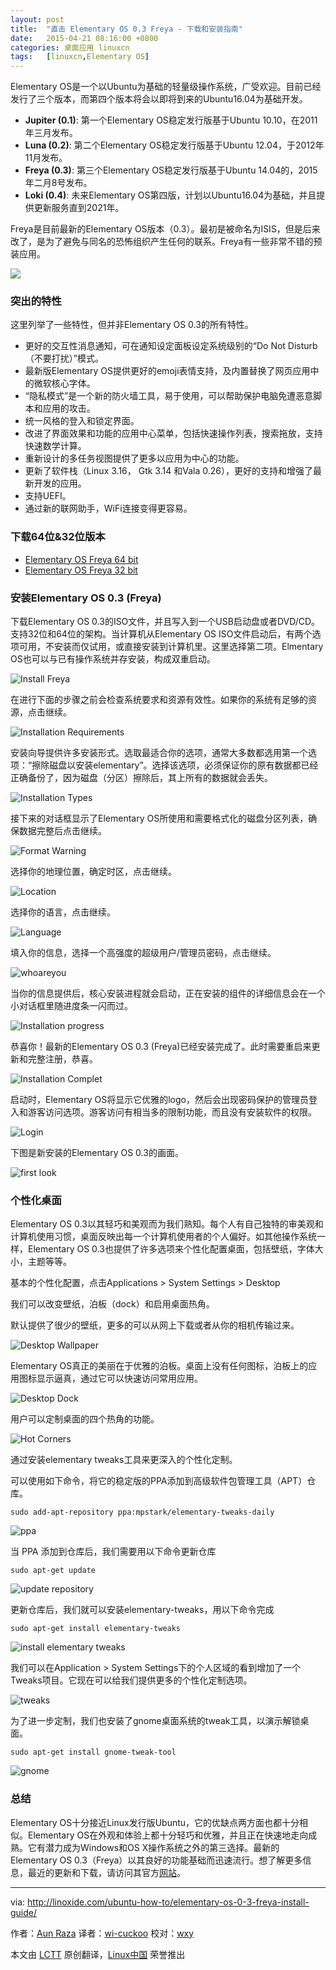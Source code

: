 ```yaml
---
layout: post
title:	"直击 Elementary OS 0.3 Freya - 下载和安装指南"
date:	2015-04-21 08:16:00 +0800 
categories:	桌面应用 linuxcn 
tags:	[linuxcn,Elementary OS]
---
```



Elementary OS是一个以Ubuntu为基础的轻量级操作系统，广受欢迎。目前已经发行了三个版本，而第四个版本将会以即将到来的Ubuntu16.04为基础开发。


* **Jupiter (0.1)**: 第一个Elementary OS稳定发行版基于Ubuntu 10.10，在2011年三月发布。
* **Luna (0.2)**: 第二个Elementary OS稳定发行版基于Ubuntu 12.04，于2012年11月发布。
* **Freya (0.3)**: 第三个Elementary OS稳定发行版基于Ubuntu 14.04的，2015年二月8号发布。
* **Loki (0.4)**: 未来Elementary OS第四版，计划以Ubuntu16.04为基础，并且提供更新服务直到2021年。


Freya是目前最新的Elementary OS版本（0.3）。最初是被命名为ISIS，但是后来改了，是为了避免与同名的恐怖组织产生任何的联系。Freya有一些非常不错的预装应用。


![](/Asserts/Images/album/201504/20/223120m4mqoryw6r4yzpci.png)


### 突出的特性


这里列举了一些特性，但并非Elementary OS 0.3的所有特性。


* 更好的交互性消息通知，可在通知设定面板设定系统级别的“Do Not Disturb（不要打扰）”模式。
* 最新版Elementary OS提供更好的emoji表情支持，及内置替换了网页应用中的微软核心字体。
* “隐私模式”是一个新的防火墙工具，易于使用，可以帮助保护电脑免遭恶意脚本和应用的攻击。
* 统一风格的登入和锁定界面。
* 改进了界面效果和功能的应用中心菜单，包括快速操作列表，搜索拖放，支持快速数学计算。
* 重新设计的多任务视图提供了更多以应用为中心的功能。
* 更新了软件栈（Linux 3.16， Gtk 3.14 和Vala 0.26），更好的支持和增强了最新开发的应用。
* 支持UEFI。
* 通过新的联网助手，WiFi连接变得更容易。


### 下载64位&32位版本


* [Elementary OS Freya 64 bit](http://sourceforge.net/projects/elementaryos/files/stable/elementaryos-freya-amd64.20150411.iso/download)
* [Elementary OS Freya 32 bit](http://sourceforge.net/projects/elementaryos/files/stable/elementaryos-freya-i386.20150411.iso/download)


### 安装Elementary OS 0.3 (Freya)


下载Elementary OS 0.3的ISO文件，并且写入到一个USB启动盘或者DVD/CD。支持32位和64位的架构。当计算机从Elementary OS ISO文件启动后，有两个选项可用，不安装而仅试用，或直接安装到计算机里。这里选择第二项。Elmentary OS也可以与已有操作系统并存安装，构成双重启动。


![Install Freya](/Asserts/Images/album/201504/20/223125v031nyxhznxj2jjj.png)


在进行下面的步骤之前会检查系统要求和资源有效性。如果你的系统有足够的资源，点击继续。


![Installation Requirements](/Asserts/Images/album/201504/20/223125s96wdf9nimckcmkg.png)


安装向导提供许多安装形式。选取最适合你的选项，通常大多数都选用第一个选项：“擦除磁盘以安装elementary”。选择该选项，必须保证你的原有数据都已经正确备份了，因为磁盘（分区）擦除后，其上所有的数据就会丢失。


![Installation Types](/Asserts/Images/album/201504/20/223126fn0n24z8in8y4yfv.png)


接下来的对话框显示了Elementary OS所使用和需要格式化的磁盘分区列表，确保数据完整后点击继续。


![Format Warning](/Asserts/Images/album/201504/20/223126ynu7tmjb9bu6j1ez.png)


选择你的地理位置，确定时区，点击继续。


![Location](/Asserts/Images/album/201504/20/223129ecxy8g14ss1js5f8.png)


选择你的语言，点击继续。


![Language](/Asserts/Images/album/201504/20/223129f3xx3scs14rs1hxs.png)


填入你的信息，选择一个高强度的超级用户/管理员密码，点击继续。


![whoareyou](/Asserts/Images/album/201504/20/223130dimvmmi8ypiy3m7y.png)


当你的信息提供后，核心安装进程就会启动，正在安装的组件的详细信息会在一个小对话框里随进度条一闪而过。


![Installation progress](/Asserts/Images/album/201504/20/223131yio0hkreittxyfl6.png)


恭喜你！最新的Elementary OS 0.3 (Freya)已经安装完成了。此时需要重启来更新和完整注册，恭喜。


![Installation Complet](/Asserts/Images/album/201504/20/223131hkbuyks9uuy6465k.png)


启动时，Elementary OS将显示它优雅的logo，然后会出现密码保护的管理员登入和游客访问选项。游客访问有相当多的限制功能，而且没有安装软件的权限。


![Login](/Asserts/Images/album/201504/20/223134s1cdvzrf46l7wtwi.png)


下图是新安装的Elementary OS 0.3的画面。


![first look](/Asserts/Images/album/201504/20/223137wyi7l4lreryf7417.png)


### 个性化桌面


Elementary OS 0.3以其轻巧和美观而为我们熟知。每个人有自己独特的审美观和计算机使用习惯，桌面反映出每一个计算机使用者的个人偏好。如其他操作系统一样，Elementary OS 0.3也提供了许多选项来个性化配置桌面，包括壁纸，字体大小，主题等等。


基本的个性化配置，点击Applications > System Settings > Desktop


我们可以改变壁纸，泊板（dock）和启用桌面热角。


默认提供了很少的壁纸，更多的可以从网上下载或者从你的相机传输过来。


![Desktop Wallpaper](/Asserts/Images/album/201504/20/223139uq0szs5wwixpy0wq.png)


Elementary OS真正的美丽在于优雅的泊板。桌面上没有任何图标，泊板上的应用图标显示逼真，通过它可以快速访问常用应用。


![Desktop Dock](/Asserts/Images/album/201504/20/223140ph0y30uj4l5txm4h.png)


用户可以定制桌面的四个热角的功能。


![Hot Corners](/Asserts/Images/album/201504/20/223141c3qnes89l9ooxdkk.png)


通过安装elementary tweaks工具来更深入的个性化定制。


可以使用如下命令，将它的稳定版的PPA添加到高级软件包管理工具（APT）仓库。



```
sudo add-apt-repository ppa:mpstark/elementary-tweaks-daily

```

![ppa](/Asserts/Images/album/201504/20/223142n8op9soztei6e89t.png)


当 PPA 添加到仓库后，我们需要用以下命令更新仓库



```
sudo apt-get update

```

![update repository](/Asserts/Images/album/201504/20/223142z4kv078fh17hthzt.png)


更新仓库后，我们就可以安装elementary-tweaks，用以下命令完成



```
sudo apt-get install elementary-tweaks

```

![install elementary tweaks](/Asserts/Images/album/201504/20/223143wk7wfv8hk9oxwf1o.png)


我们可以在Application > System Settings下的个人区域的看到增加了一个Tweaks项目。它现在可以给我们提供更多的个性化定制选项。


![tweaks](/Asserts/Images/album/201504/20/223144fcqfcilstfl7elqq.png)


为了进一步定制，我们也安装了gnome桌面系统的tweak工具，以演示解锁桌面。



```
sudo apt-get install gnome-tweak-tool

```

![gnome](/Asserts/Images/album/201504/20/223144gkk94ka1g4eg3x1x.png)


### 总结


Elementary OS十分接近Linux发行版Ubuntu，它的优缺点两方面也都十分相似。Elementary OS在外观和体验上都十分轻巧和优雅，并且正在快速地走向成熟。它有潜力成为Windows和OS X操作系统之外的第三选择。最新的Elementary OS 0.3（Freya）以其良好的功能基础而迅速流行。想了解更多信息，最近的更新和下载，请访问其官方[网站](http://sourceforge.net/projects/elementaryos/files/stable/elementaryos-freya-amd64.20150411.iso/download)。




---


via: <http://linoxide.com/ubuntu-how-to/elementary-os-0-3-freya-install-guide/>


作者：[Aun Raza](http://linoxide.com/author/arunrz/) 译者：[wi-cuckoo](https://github.com/wi-cuckoo) 校对：[wxy](https://github.com/wxy)


本文由 [LCTT](https://github.com/LCTT/TranslateProject) 原创翻译，[Linux中国](http://linux.cn/) 荣誉推出
